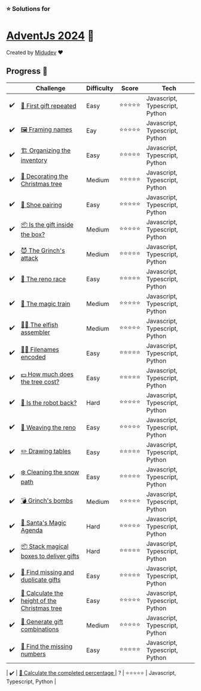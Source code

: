 ### ⭐ Solutions for

# [AdventJs 2024](https://adventjs.dev/) 🎄

Created by [Midudev](https://twitter.com/midudev) ❤️

## Progress 📅

|    | Challenge | Difficulty | Score | Tech |
| -- | ----------| ---------- | ------| -----|
| ✔️  | [🎁 First gift repeated](./1-first-gift-repeated/) | Easy | ⭐⭐⭐⭐⭐ | Javascript, Typescript, Python |
| ✔️  | [🖼️ Framing names](./2-framing-names/) | Eay | ⭐⭐⭐⭐⭐ | Javascript, Typescript, Python |
| ✔️  | [🏗️ Organizing the inventory](./3-organizing-the-inventory/) | Easy| ⭐⭐⭐⭐⭐ | Javascript, Typescript, Python |
| ✔️  | [🎄 Decorating the Christmas tree](./4-decorating-the-christmas-tree/) | Medium | ⭐⭐⭐⭐⭐ | Javascript, Typescript, Python |
| ✔️  | [👞 Shoe pairing](./5-shoe-pairing/) | Easy | ⭐⭐⭐⭐⭐ | Javascript, Typescript, Python |
| ✔️  | [📦 Is the gift inside the box?](./6-is-the-gift-inside-the-box/) | Medium | ⭐⭐⭐⭐⭐ | Javascript, Typescript, Python |
| ✔️  | [😈 The Grinch's attack](./7-the-grinchs-attack/) | Medium | ⭐⭐⭐⭐⭐ | Javascript, Typescript, Python |
| ✔️  | [🦌 The reno race](./8-the-reno-race/) | Easy | ⭐⭐⭐⭐⭐ | Javascript, Typescript, Python |
| ✔️  | [🚂 The magic train](./9-the-magic-train/) | Medium | ⭐⭐⭐⭐⭐ | Javascript, Typescript, Python |
| ✔️  | [🧑‍💻 The elfish assembler](./10-the-elfish-assembler/) | Medium | ⭐⭐⭐⭐⭐ | Javascript, Typescript, Python |
| ✔️  | [🏴‍☠️ Filenames encoded](./11-filenames-encoded/) | Easy | ⭐⭐⭐⭐⭐ | Javascript, Typescript, Python |
| ✔️  | [💵 How much does the tree cost? ](./12-how-much-does-the-tree-cost/) | Easy | ⭐⭐⭐⭐⭐ | Javascript, Typescript, Python |
| ✔️  | [🤖 Is the robot back? ](./13-is-the-robot-back/) | Hard | ⭐⭐⭐⭐⭐ | Javascript, Typescript, Python |
| ✔️  | [🦌 Weaving the reno ](./14-Weaving-the-reno/) | Easy | ⭐⭐⭐⭐⭐ | Javascript, Typescript, Python |
| ✔️  | [✏️ Drawing tables ](./15-drawing-tables/) | Easy | ⭐⭐⭐⭐⭐ | Javascript, Typescript, Python |
| ✔️  | [❄️ Cleaning the snow path ](./16-cleaning-the-snow-path/) | Easy | ⭐⭐⭐⭐⭐ | Javascript, Typescript, Python |
| ✔️  | [💣 Grinch's bombs ](./17-grinchs-bomb/) | Medium | ⭐⭐⭐⭐⭐ | Javascript, Typescript, Python |
| ✔️  | [📇 Santa's Magic Agenda ](./18-santas-magic-agenda/) | Hard | ⭐⭐⭐⭐⭐ | Javascript, Typescript, Python |
| ✔️  | [📦 Stack magical boxes to deliver gifts ](./19-stack-magical-boxes-to-deliver-gifts/) | Hard | ⭐⭐⭐⭐⭐ | Javascript, Typescript, Python |
| ✔️  | [🎁 Find missing and duplicate gifts ](./20-find-missing-and-duplicate-gifts/) | Easy | ⭐⭐⭐⭐⭐ | Javascript, Typescript, Python |
| ✔️  | [🎄 Calculate the height of the Christmas tree ](./21-calculate-the-height-of-the-christmas-tree/) | Easy | ⭐⭐⭐⭐⭐ | Javascript, Typescript, Python |
| ✔️  | [🎁 Generate gift combinations ](./22-generate-gift-combination/) | Medium | ⭐⭐⭐⭐⭐ | Javascript, Typescript, Python |
| ✔️  | [🔢 Find the missing numbers ](./23-find-the-missing-numbers/) | Easy | ⭐⭐⭐⭐⭐ | Javascript, Typescript, Python |

| ✔️  | [🎯 Calculate the completed percentage ](./26-calculate-the-completed-percentage/) | ? | ⭐⭐⭐⭐⭐ | Javascript, Typescript, Python |

